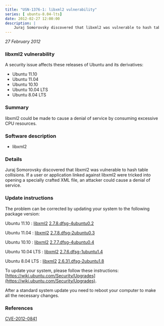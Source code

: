 ```yaml
---
title: "USN-1376-1: libxml2 vulnerability"
series: [ ubuntu-8.04-lts]
date: 2012-02-27 12:00:00
description: |
    Juraj Somorovsky discovered that libxml2 was vulnerable to hash table collisions. If a user or application linked against libxml2 were tricked into opening a specially crafted XML file, an attacker could cause a denial of service. 
--- 
```

 
 

*27 February 2012*

### libxml2 vulnerability

A security issue affects these releases of Ubuntu and its derivatives:

* Ubuntu 11.10
* Ubuntu 11.04
* Ubuntu 10.10
* Ubuntu 10.04 LTS
* Ubuntu 8.04 LTS

### Summary

libxml2 could be made to cause a denial of service by consuming excessive CPU resources.

### Software description

* libxml2 

### Details

Juraj Somorovsky discovered that libxml2 was vulnerable to hash table collisions. If a user or application linked against libxml2 were tricked into opening a specially crafted XML file, an attacker could cause a denial of service. 

### Update instructions

The problem can be corrected by updating your system to the following package version:

Ubuntu 11.10
 : [libxml2](https://launchpad.net/ubuntu/+source/libxml2) <span> [2.7.8.dfsg-4ubuntu0.2](https://launchpad.net/ubuntu/+source/libxml2/2.7.8.dfsg-4ubuntu0.2) </span> 

Ubuntu 11.04
 : [libxml2](https://launchpad.net/ubuntu/+source/libxml2) <span> [2.7.8.dfsg-2ubuntu0.3](https://launchpad.net/ubuntu/+source/libxml2/2.7.8.dfsg-2ubuntu0.3) </span> 

Ubuntu 10.10
 : [libxml2](https://launchpad.net/ubuntu/+source/libxml2) <span> [2.7.7.dfsg-4ubuntu0.4](https://launchpad.net/ubuntu/+source/libxml2/2.7.7.dfsg-4ubuntu0.4) </span> 

Ubuntu 10.04 LTS
 : [libxml2](https://launchpad.net/ubuntu/+source/libxml2) <span> [2.7.6.dfsg-1ubuntu1.4](https://launchpad.net/ubuntu/+source/libxml2/2.7.6.dfsg-1ubuntu1.4) </span> 

Ubuntu 8.04 LTS
 : [libxml2](https://launchpad.net/ubuntu/+source/libxml2) <span> [2.6.31.dfsg-2ubuntu1.8](https://launchpad.net/ubuntu/+source/libxml2/2.6.31.dfsg-2ubuntu1.8) </span> 

To update your system, please follow these instructions: [https://wiki.ubuntu.com/Security/Upgrades](https://wiki.ubuntu.com/Security/Upgrades).

After a standard system update you need to reboot your computer to make all the necessary changes. 

### References

 
 [CVE-2012-0841](http://people.ubuntu.com/~ubuntu-security/cve/CVE-2012-0841)
 

